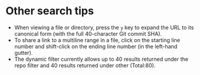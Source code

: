 # Other search tips

- When viewing a file or directory, press the `y` key to expand the URL to its canonical form (with the full 40-character Git commit SHA).
- To share a link to a multiline range in a file, click on the starting line number and shift-click on the ending line number (in the left-hand gutter).
- The dynamic filter currently allows up to 40 results returned under the repo filter and 40 results returned under other (Total:80).
